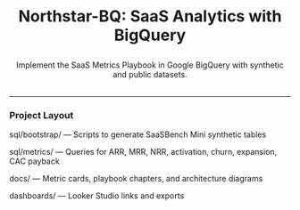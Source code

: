 # <p align="center">Northstar-BQ: SaaS Analytics with BigQuery</p>

<p align="center">
  Implement the SaaS Metrics Playbook in Google BigQuery with synthetic and public datasets.
  <br/><br/>
</p>

---

### Project Layout

sql/bootstrap/
— Scripts to generate SaaSBench Mini synthetic tables

sql/metrics/
— Queries for ARR, MRR, NRR, activation, churn, expansion, CAC payback

docs/
— Metric cards, playbook chapters, and architecture diagrams

dashboards/
— Looker Studio links and exports